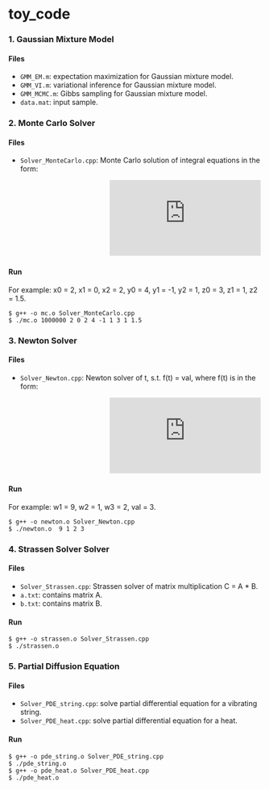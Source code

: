 # toy_code

### 1. Gaussian Mixture Model

#### Files
* ```GMM_EM.m```: expectation maximization for Gaussian mixture model.
* ```GMM_VI.m```: variational inference for Gaussian mixture model.
* ```GMM_MCMC.m```: Gibbs sampling for Gaussian mixture model.
* ```data.mat```: input sample.

### 2. Monte Carlo Solver

#### Files

* ```Solver_MonteCarlo.cpp```: Monte Carlo solution of integral equations in the form:

&nbsp;&nbsp;&nbsp;&nbsp;&nbsp;&nbsp;&nbsp;&nbsp;&nbsp;&nbsp;&nbsp;&nbsp;&nbsp;&nbsp;&nbsp;&nbsp;
&nbsp;&nbsp;&nbsp;&nbsp;&nbsp;&nbsp;&nbsp;&nbsp;&nbsp;&nbsp;&nbsp;&nbsp;&nbsp;&nbsp;&nbsp;&nbsp;
&nbsp;&nbsp;&nbsp;&nbsp;&nbsp;&nbsp;&nbsp;&nbsp;&nbsp;&nbsp;&nbsp;&nbsp;&nbsp;&nbsp;&nbsp;&nbsp;
![equation](http://latex.codecogs.com/gif.latex?%5Cinline%20%5Cdpi%7B100%7D%20%5CLARGE%20%5Cboldsymbol%7BI%20%3D%20%5Cint_%7Bx_1%7D%5E%7Bx_2%7D%5Cint_%7By_1%7D%5E%7By_2%7D%5Cint_%7Bz_1%7D%5E%7Bz_2%7Dx%5E%7Bx_0%7Dy%5E%7By_0%7D&plus;z_0e%5E%7B-z%7Ddxdydz%7D)

#### Run

For example: x0 = 2, x1 = 0, x2 = 2, y0 = 4, y1 = -1, y2 = 1, z0 = 3, z1 = 1, z2 = 1.5.

```
$ g++ -o mc.o Solver_MonteCarlo.cpp 
$ ./mc.o 1000000 2 0 2 4 -1 1 3 1 1.5
```

### 3. Newton Solver

#### Files

* ```Solver_Newton.cpp```: Newton solver of t, s.t. f(t) = val, where f(t) is in the form:

&nbsp;&nbsp;&nbsp;&nbsp;&nbsp;&nbsp;&nbsp;&nbsp;&nbsp;&nbsp;&nbsp;&nbsp;&nbsp;&nbsp;&nbsp;&nbsp;
&nbsp;&nbsp;&nbsp;&nbsp;&nbsp;&nbsp;&nbsp;&nbsp;&nbsp;&nbsp;&nbsp;&nbsp;&nbsp;&nbsp;&nbsp;&nbsp;
&nbsp;&nbsp;&nbsp;&nbsp;&nbsp;&nbsp;&nbsp;&nbsp;&nbsp;&nbsp;&nbsp;&nbsp;&nbsp;&nbsp;&nbsp;&nbsp;
![equation](http://latex.codecogs.com/gif.latex?%5Cinline%20%5Cdpi%7B100%7D%20%5CLARGE%20%5Cboldsymbol%7Bf%28t%29%3Dw_1e%5E%7B-w_2t%7D%5Ccos%28w_3t%29%7D)

#### Run

For example: w1 = 9, w2 = 1, w3 = 2, val = 3. 

```
$ g++ -o newton.o Solver_Newton.cpp 
$ ./newton.o  9 1 2 3
```

### 4. Strassen Solver Solver

#### Files

* ```Solver_Strassen.cpp```: Strassen solver of matrix multiplication C = A * B.
* ```a.txt```: contains matrix A.
* ```b.txt```: contains matrix B.

#### Run

```
$ g++ -o strassen.o Solver_Strassen.cpp 
$ ./strassen.o 
```

### 5. Partial Diffusion Equation

#### Files

* ```Solver_PDE_string.cpp```:  solve partial differential equation for a vibrating string.
* ```Solver_PDE_heat.cpp```: solve partial differential equation for a heat.

#### Run

```
$ g++ -o pde_string.o Solver_PDE_string.cpp 
$ ./pde_string.o 
$ g++ -o pde_heat.o Solver_PDE_heat.cpp 
$ ./pde_heat.o 
```


